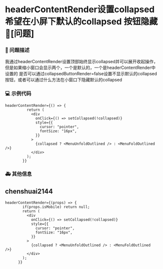 # headerContentRender设置collapsed 希望在小屏下默认的collapsed 按钮隐藏🧐[问题]

### 🧐 问题描述

我通过headerContentRender设置顶部始终显示collapsed并可以展开收起操作，但是如果缩小窗口会显示两个，一个是默认的，一个是headerContentRender中设置的
是否可以通过collapsedButtonRender=false设置不显示默认的collapsed按钮，或者可以通过什么方法在小窗口下隐藏默认的collapsed

### 💻 示例代码

```
headerContentRender={() => {
          return (
            <div
              onClick={() => setCollapsed(!collapsed)}
              style={{
                cursor: "pointer",
                fontSize: "16px",
              }}
            >
              {collapsed ? <MenuUnfoldOutlined /> : <MenuFoldOutlined />}
            </div>
          );
        }}
```

### 🚑 其他信息

<!--
如截图等其他信息可以贴在这里
-->

## chenshuai2144

```
headerContentRender={(props) => {
        if(props.isMobile) return null;
        return (
          <div
            onClick={() => setCollapsed(!collapsed)}
            style={{
              cursor: "pointer",
              fontSize: "16px",
            }}
          >
            {collapsed ? <MenuUnfoldOutlined /> : <MenuFoldOutlined />}
          </div>
        );
      }}
```
